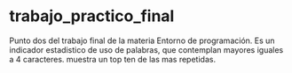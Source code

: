 # trabajo_practico_final
Punto dos del trabajo final de la materia Entorno de programación. Es un indicador estadistico de uso de palabras, que contemplan mayores iguales a 4 caracteres. muestra un top ten de las mas repetidas.
